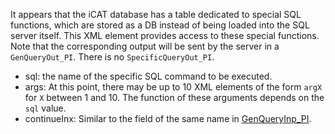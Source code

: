 It appears that the iCAT database has a table dedicated to special SQL functions, which are stored as a DB instead of being loaded into the SQL server itself. This XML element provides access to these special functions. Note that the corresponding output will be sent by the server in a `GenQueryOut_PI`. There is no `SpecificQueryOut_PI`.
- sql: the name of the specific SQL command to be executed. 
- args: At this point, there may be up to 10 XML elements of the form `argX` for `X` between 1 and 10. The function of these arguments depends on the `sql` value. 
- continueInx: Similar to the field of the same name in [GenQueryInp_PI](GenQueryInp_PI#^68db59).